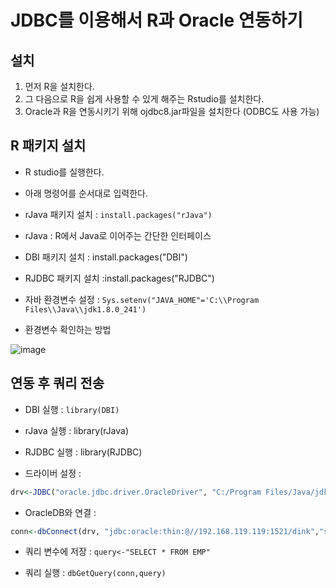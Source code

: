 # JDBC를 이용해서 R과 Oracle 연동하기


## 설치

1. 먼저 R을 설치한다. 
2. 그 다음으로 R을 쉽게 사용할 수 있게 해주는 Rstudio를 설치한다.
3. Oracle과 R을 연동시키기 위해 ojdbc8.jar파일을 설치한다 (ODBC도 사용 가능)

## R 패키지 설치

- R studio를 실행한다.

- 아래 명령어를 순서대로 입력한다. 

-  rJava 패키지 설치 : `install.packages("rJava")`
  - rJava : R에서 Java로 이어주는 간단한 인터페이스

- DBI 패키지 설치 : install.packages("DBI")

- RJDBC 패키지 설치  :install.packages("RJDBC")

- 자바 환경변수 설정 : `Sys.setenv("JAVA_HOME"='C:\\Program Files\\Java\\jdk1.8.0_241')`

- 환경변수 확인하는 방법

![image](https://user-images.githubusercontent.com/77392444/115855307-115f2680-a466-11eb-95c4-908f8bf082fc.png)


## 연동 후 쿼리 전송

- DBI 실행 : `library(DBI)`

- rJava 실행 : library(rJava)

- RJDBC 실행 : library(RJDBC)


- 드라이버 설정 : 

```r
drv<-JDBC("oracle.jdbc.driver.OracleDriver", "C:/Program Files/Java/jdk1.8.0_241/ojdbc8.jar")
```

- OracleDB와 연결 :

```r
conn<-dbConnect(drv, "jdbc:oracle:thin:@//192.168.119.119:1521/dink","scott","tiger")
```


- 쿼리 변수에 저장 : `query<-"SELECT * FROM EMP"`

- 쿼리 실행 : `dbGetQuery(conn,query)`
